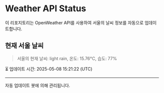 
# Weather API Status

이 리포지토리는 OpenWeather API를 사용하여 서울의 날씨 정보를 자동으로 업데이트합니다.

## 현재 서울 날씨
> 서울의 현재 날씨: light rain, 온도: 15.76°C, 습도: 77%

⏳ 업데이트 시간: 2025-05-08 15:21:22 (UTC)

---
자동 업데이트 봇에 의해 관리됩니다.
